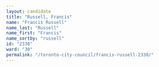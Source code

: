 ```yaml
---
layout: candidate
title: "Russell, Francis"
name: "Francis Russell"
name_last: "Russell"
name_first: "Francis"
name_sortby: "russell"
id: "2330"
ward: "30"
permalink: "/toronto-city-council/francis-russell-2330/"
---
```

